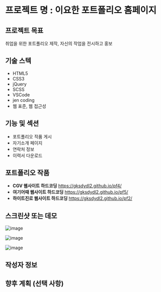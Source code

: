 # 프로젝트 명 : 이요한 포트폴리오 홈페이지

## 프로젝트 목표
취업을 위한 포트폴리오 제작, 자신의 작업을 전시하고 홍보

## 기술 스텍
- HTML5
- CSS3
- jQuery
- SCSS
- VSCode
- jen coding
- 웹 표준, 웹 접근성

## 기능 및 섹션

- 포트폴리오 작품 게시
- 자기소개 페이지
- 연락처 정보
- 이력서 다운로드 

## 포트폴리오 작품
- **CGV 웹사이트 하드코딩** https://gksdydl2.github.io/pf4/
- **여기어때 웹사이트 하드코딩** https://gksdydl2.github.io/pf5/
- **하이트진로 웹사이트 하드코딩** https://gksdydl2.github.io/pf2/


## 스크린샷 또는 데모
![image](https://github.com/gksdydl2/gksdydl2/assets/142553002/fc098187-f783-4d34-a256-784d2695cdba)

![image](https://github.com/gksdydl2/gksdydl2/assets/142553002/655b4081-def0-4824-a7eb-cc18891275f5)

![image](https://github.com/gksdydl2/gksdydl2/assets/142553002/2c1b5abd-5446-4ee4-b3e4-3baac2891d9e)


## 작성자 정보

## 향후 계획 (선택 사항)
